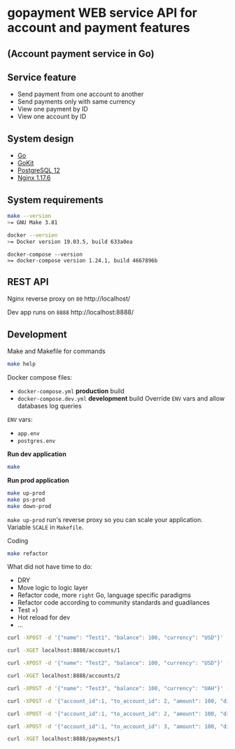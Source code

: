 # gopayment WEB service API for account and payment features
## (Account payment service in Go)

## Service feature

* Send payment from one account to another
* Send payments only with same currency
* View one payment by ID
* View one account by ID


## System design

* [Go](https://www.python.org/ "Go")
* [GoKit](https://gokit.io/ "gokit")
* [PostgreSQL 12](https://www.postgresql.org/docs/12/index.html "PostgreSQL 12")
* [Nginx 1.17.6](https://nginx.org "Nginx 1.17.6")


## System requirements


``` bash
make --version
>= GNU Make 3.81
```

```bash
docker --version
>= Docker version 19.03.5, build 633a0ea
```

```
docker-compose --version
>= docker-compose version 1.24.1, build 4667896b
```


## REST API

Nginx reverse proxy on `80`
http://localhost/

Dev app runs on `8888`
http://localhost:8888/


## Development

Make and Makefile for commands
```bash
make help
```

Docker compose files:

* `docker-compose.yml` **production** build
* `docker-compose.dev.yml` **development** build
  Override `ENV` vars and allow databases log queries


`ENV` vars:

* `app.env`
* `postgres.env`


**Run dev application**

```bash
make
```

**Run prod application**

```bash
make up-prod
make ps-prod
make down-prod
```

`make up-prod` run's reverse proxy so you can scale your application.
Variable `SCALE` in `Makefile`.


Coding

```bash
make refactor
```

What did not have time to do:

* DRY
* Move logic to logic layer
* Refactor code, more `right` Go, language specific paradigms
* Refactor code according to community standards and guadilances
* Test =)
* Hot reload for dev
* ...


```bash
curl -XPOST -d '{"name": "Test1", "balance": 100, "currency": "USD"}' -H "Content-Type: application/json" http://localhost:8888/accounts

curl -XGET localhost:8888/accounts/1

curl -XPOST -d '{"name": "Test2", "balance": 100, "currency": "USD"}' -H "Content-Type: application/json" http://localhost:8888/accounts

curl -XGET localhost:8888/accounts/2

curl -XPOST -d '{"name": "Test3", "balance": 100, "currency": "UAH"}' -H "Content-Type: application/json" http://localhost:8888/accounts

curl -XPOST -d '{"account_id":1, "to_account_id": 2, "amount": 100, "direction": "outgoing"}' -H "Content-Type: application/json" http://localhost:8888/payments

curl -XPOST -d '{"account_id":1, "to_account_id": 2, "amount": 100, "direction": "incoming"}' -H "Content-Type: application/json" http://localhost:8888/payments

curl -XPOST -d '{"account_id":1, "to_account_id": 3, "amount": 100, "direction": "outgoing"}' -H "Content-Type: application/json" http://localhost:8888/payments

curl -XGET localhost:8888/payments/1
```
